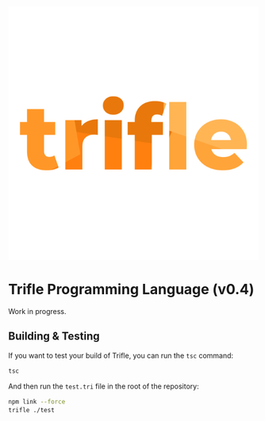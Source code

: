 <p align="center">
  <img width="512" height="512" src="assets/banner.png">
</p>

# Trifle Programming Language (v0.4)
Work in progress.

## Building & Testing
If you want to test your build of Trifle, you can run the `tsc` command:
```sh
tsc
```
And then run the `test.tri` file in the root of the repository:
```sh
npm link --force
trifle ./test
```